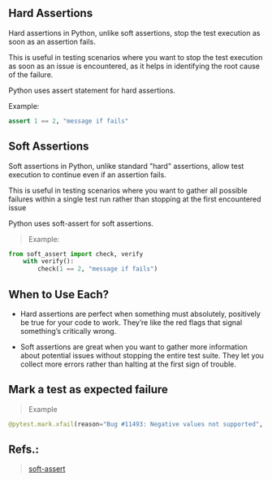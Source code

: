 ## Hard Assertions
Hard assertions in Python, unlike soft assertions, stop the test execution as soon as an assertion fails.

This is useful in testing scenarios where you want to stop the test execution as soon as an issue is encountered, as it helps in identifying the root cause of the failure.

Python uses assert statement for hard assertions.

Example:

```python
assert 1 == 2, "message if fails"
```


## Soft Assertions
Soft assertions in Python, unlike standard "hard" assertions, allow test execution to continue even if an assertion fails.

This is useful in testing scenarios where you want to gather all possible failures within a single test run rather than stopping at the first encountered issue

Python uses soft-assert for soft assertions.

> Example:
```python
from soft_assert import check, verify
    with verify():
        check(1 == 2, "message if fails")
```

## When to Use Each?

- Hard assertions are perfect when something must absolutely, positively be true for your code to work. They’re like the red flags that signal something’s critically wrong.

- Soft assertions are great when you want to gather more information about potential issues without stopping the entire test suite. They let you collect more errors rather than halting at the first sign of trouble.


## Mark a test as expected failure

> Example

```python
@pytest.mark.xfail(reason="Bug #11493: Negative values not supported", strict=True)
```

## Refs.:

 > [soft-assert](https://pypi.org/project/soft-assert/)
